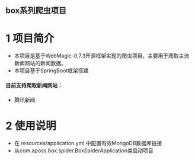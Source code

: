 box系列爬虫项目
---
# 1 项目简介
- 本项目是基于WebMagic-0.7.3开源框架实现的爬虫项目，主要用于爬取主流新闻网站的新闻数据。
- 本项目基于SpringBoot框架搭建

#### 目前支持爬取新闻网站：
- 腾讯新闻

# 2 使用说明
- 在 resources/application.yml 中配置有效MongoDB数据库链接
- 从com.aposs.box.spider.BoxSpiderApplication类启动项目








